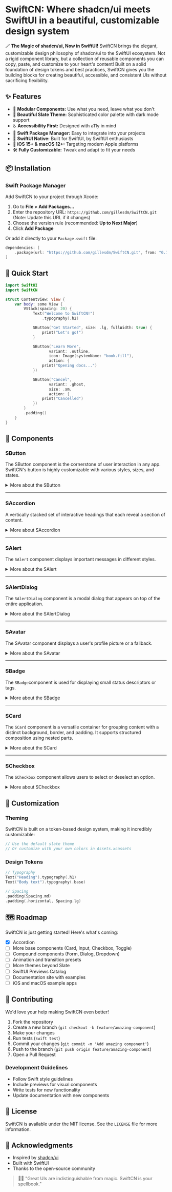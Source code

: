 
# SwiftCN: Where shadcn/ui meets SwiftUI in a beautiful, customizable design system

🪄 **The Magic of shadcn/ui, Now in SwiftUI!**
SwiftCN brings the elegant, customizable design philosophy of shadcn/ui to the SwiftUI ecosystem. Not a rigid component library, but a collection of reusable components you can copy, paste, and customize to your heart's content!
Built on a solid foundation of design tokens and best practices, SwiftCN gives you the building blocks for creating beautiful, accessible, and consistent UIs without sacrificing flexibility.

## ✨ Features
-  🧩 **Modular Components:** Use what you need, leave what you don't
-  🎨 **Beautiful Slate Theme:** Sophisticated color palette with dark mode support
-  ♿ **Accessibility First:** Designed with a11y in mind
-  🧪 **Swift Package Manager:** Easy to integrate into your projects
-  💪 **SwiftUI Native:** Built for SwiftUI, by SwiftUI enthusiasts
-  🎯 **iOS 15+ & macOS 12+:** Targeting modern Apple platforms
-  🛠️ **Fully Customizable:** Tweak and adapt to fit your needs

## 📦 Installation
### Swift Package Manager
Add SwiftCN to your project through Xcode:
1. Go to **File > Add Packages...**
2. Enter the repository URL: `https://github.com/gillesdm/SwiftCN.git` (Note: Update this URL if it changes)
3. Choose the version rule (recommended: **Up to Next Major**)
4. Click **Add Package**

Or add it directly to your `Package.swift` file:

```swift
dependencies: [
    .package(url: "https://github.com/gillesdm/SwiftCN.git", from: "0.1.0") // Note: Update this URL if it changes
]
```

## 🚀 Quick Start
```swift
import SwiftUI
import SwiftCN

struct ContentView: View {
    var body: some View {
        VStack(spacing: 20) {
            Text("Welcome to SwiftCN!")
                .typography(.h2)

            SButton("Get Started", size: .lg, fullWidth: true) {
                print("Let's go!")
            }

            SButton("Learn More",
                   variant: .outline,
                   icon: Image(systemName: "book.fill"),
                   action: {
                print("Opening docs...")
            })

            SButton("Cancel",
                   variant: .ghost,
                   size: .sm,
                   action: {
                print("Cancelled")
            })
        }
        .padding()
    }
}
```

## 🧩 Components

### SButton
The SButton component is the cornerstone of user interaction in any app. SwiftCN's button is highly customizable with various styles, sizes, and states.

<details>
<summary>More about the SButton</summary>

#### Variants

```swift
// Primary button (default)
SButton("Primary Button") {
    // Action here
}

// Secondary button
SButton("Secondary Button", variant: .secondary) {
    // Action here
}

// Outline button
SButton("Outline Button", variant: .outline) {
    // Action here
}

// Ghost button
SButton("Ghost Button", variant: .ghost) {
    // Action here
}

// Link button
SButton("Link Button", variant: .link) {
    // Action here
}

// Destructive button
SButton("Delete", variant: .destructive) {
    // Careful now!
}
```

##### Sizes

```swift
SButton("Small", size: .sm) {}
SButton("Medium", size: .md) {} // Default
SButton("Large", size: .lg) {}
```

##### Icons

```swift
// Leading icon (default)
SButton("With Icon",
       icon: Image(systemName: "star.fill")) {
    // Action
}

// Trailing icon
SButton("Next",
       icon: Image(systemName: "arrow.right"),
       iconPosition: .trailing) {
    // Action
}
```

##### Full Width & Disabled States

```swift
// Full width button
SButton("Submit", fullWidth: true) {
    // Action
}

// Disabled button
SButton("Not Available", isEnabled: false) {
    // This action won't trigger
}
```
</details>

---

### SAccordion
A vertically stacked set of interactive headings that each reveal a section of content.

<details>
<summary>More about SAccordion</summary>

#### Usage

```swift
import SwiftUI
import SwiftCN

struct AccordionExample: View {
    var body: some View {
        SAccordion(type: .single, defaultOpenItems: ["item-1"]) {
            SAccordionItem(id: "item-1", title: "Is it accessible?") {
                Text("Yes. It adheres to the WAI-ARIA design pattern.")
                    .padding() // Add padding to content
            }
            SAccordionItem(id: "item-2", title: "Is it styled?") {
                Text("Yes. It comes with default styles that matches the other components' aesthetic.")
                    .padding()
            }
            SAccordionItem(id: "item-3", title: "Is it animated?") {
                Text("Yes. It's animated by default, but you can disable it if you prefer.")
                    .padding()
            }
        }
        .padding() // Add padding around the accordion
    }
}
```

#### Types
- `.single`: Allows only one item to be open at a time.
- `.multiple`: Allows multiple items to be open simultaneously (default).

#### Customization
- `defaultOpenItems`: An array of item IDs that should be open by default.
- `SAccordionItem`:
    - `id`: A unique string identifier for the item.
    - `title`: The text displayed in the item's header.
    - `icon`: An optional `Image` to display next to the title (not implemented in the current version shown).
    - `content`: The view to display when the item is open.
</details>

---
    
### SAlert
The `SAlert` component displays important messages in different styles.

<details>
<summary>More about the SAlert</summary>

#### Basic Usage

```swift
// Default alert with title and description
SAlert(
    title: "Heads up!",
    description: "This is an important message."
)

// Destructive alert
SAlert(
    title: "Warning",
    description: "This action cannot be undone.",
    variant: .destructive
)

// Success alert
SAlert(
    title: "Success",
    description: "Your changes have been saved.",
    variant: .success
)
```

#### Alert Variants

```swift
// Default variant
SAlert(title: "Default", description: "Message...", variant: .default_)

// Destructive variant
SAlert(title: "Destructive", description: "Message...", variant: .destructive)

// Success variant
SAlert(title: "Success", description: "Message...", variant: .success)

// Warning variant
SAlert(title: "Warning", description: "Message...", variant: .warning)
```

#### Custom Content
```swift
SAlert(title: "Custom Content") {
    VStack(alignment: .leading, spacing: 8) {
        Text("You can add any custom content here.")
        SButton("Take Action", size: .sm) {
            // Handle action
        }
    }
}
```

#### Custom Icon
```swift
SAlert(
    title: "Custom Icon",
    description: "This alert uses a custom icon.",
    icon: Image(systemName: "star.fill")
)

```
</details>

---

### SAlertDialog
The `SAlertDialog` component is a modal dialog that appears on top of the entire application.

<details>
<summary>More about the SAlertDialog</summary>

#### Setup

First, add the `withAlertDialogs()` modifier to your root view:

```swift
@main
struct MyApp: App {
    var body: some Scene {
        WindowGroup {
            ContentView()
                .withAlertDialogs()
        }
    }
}
```

#### Basic Usage
```swift
SAlertDialog { openAction in
    SButton("Open Dialog") {
        openAction()
    }
} content: {
    VStack(alignment: .leading, spacing: 0) {
        SAlertDialogParts.Title("Are you sure?")
        SAlertDialogParts.Description("This action cannot be undone.")
        
        SAlertDialogParts.Footer {
            SButton("Cancel", variant: .outline) {
                AlertDialogController.shared.dismiss()
            }
            
            SButton("Continue") {
                // Perform action
                AlertDialogController.shared.dismiss()
            }
        }
    }
}
``` 
</details>

---

### SAvatar
The ⁠SAvatar component displays a user's profile picture or a fallback.

<details>
<summary>More about the SAvatar</summary>

```swift
// Initials fallback
SAvatar(initials: "JD")

// Icon fallback
SAvatar(systemName: "person.fill")

// With image and initials fallback
SAvatar(image: Image("profile-pic"), initials: "JD")

// With URL image and initials fallback
SAvatar.url(URL(string: "..."), fallbackInitials: "JD")

// Different sizes and shapes
SAvatar(initials: "SM", size: .sm, shape: .rounded)

// With status indicator
SAvatar(initials: "ON", status: .online)
```
</details>

---

### SBadge
The `SBadge`component is used for displaying small status descriptors or tags.

<details>
<summary>More about the SBadge</summary>

#### Basic Usage

```swift
SBadge("Default Badge") // Default style

SBadge("Active", variant: .success)

SBadge("Beta", variant: .secondary)

SBadge("Error", variant: .destructive)

SBadge("Archived", variant: .outline)
```

#### Variants
Variants
- .default_ (Primary background)
- .secondary (Secondary background)
- .destructive (Destructive background)
- .outline (Transparent background with border)
- .success (Success background)
- .warning (Warning background)
- .info (Info background)
</details>

---

### SCard
The `SCard` component is a versatile container for grouping content with a distinct background, border, and padding. It supports structured composition using nested parts.

<details>
<summary>More about the SCard</summary>

#### Basic Usage

```swift
SCard {
    // Content goes here, usually using SCardParts
    Text("Simple card content")
        .padding() // Add padding if not using SCardParts.Content
}
```

#### Structured Usage
Use the nested ⁠SCardParts structs for standard card layouts:

```swift
SCard {
    SCardParts.Header {
        SCardParts.Title("Account Settings")
        SCardParts.Description("Update your profile information.")
    }
    SCardParts.Content {
        // Your form fields or other content here
        Text("Form content goes here...")
            .foregroundColor(Colors.cardForeground)
    }
    Divider().padding(.horizontal, Spacing.lg) // Optional Divider
    SCardParts.Footer {
        HStack {
            Spacer()
            SButton("Save Changes") {}
        }
    }
}
```

#### Available Parts
- **SCardParts.Header**: Top section, typically contains Title and Description. Applies standard header padding.
- **SCardParts.Title**: Styled text for the main card title within the Header.
- **SCardParts.Description**: Styled text for secondary information within the Header.
- **SCardParts.Content**: Main content area. Applies standard content padding.
- **SCardParts.Footer**: Bottom section, often for actions. Applies standard footer padding.

*Note: Padding is applied by the Header, Content, and Footer parts. If you place content directly in ⁠SCard without these parts, you may need to add your own padding.*
</details>

---

### SCheckbox
The `SCheckbox` component allows users to select or deselect an option.

<details>
<summary>More about SCheckbox</summary>

#### Basic Usage

Bind the checkbox to a boolean state variable:

```swift
@State private var isSelected = false

SCheckbox(isOn: $isSelected)
```

#### With Label (Recommended)
For better accessibility and usability, combine the checkbox with a label, often using a ⁠Button for the interaction area:
```swift
@State private var acceptTerms = false

Button {
    acceptTerms.toggle()
} label: {
    HStack {
        SCheckbox(isOn: $acceptTerms)
        Text("Accept terms and conditions")
    }
}
.buttonStyle(.plain) // Use plain style for custom appearance
```

#### Disabled State
Apply the ⁠.disabled() modifier to the checkbox or its container:
```swift
SCheckbox(isOn: .constant(true))
    .disabled(true)

// Or disable a labeled checkbox
Button { /* Action */ } label: {
    HStack {
        SCheckbox(isOn: $someState)
        Text("Disabled Checkbox")
    }
}
.buttonStyle(.plain)
.disabled(true)
```
</details>

## 🎨 Customization
### Theming
SwiftCN is built on a token-based design system, making it incredibly customizable:

```swift
// Use the default slate theme
// Or customize with your own colors in Assets.xcassets
```

### Design Tokens

```swift
// Typography
Text("Heading").typography(.h1)
Text("Body text").typography(.base)

// Spacing
.padding(Spacing.md)
.padding(.horizontal, Spacing.lg)
```

## 🗺️ Roadmap
SwiftCN is just getting started! Here's what's coming:
- [x] Accordion
- [ ] More base components (Card, Input, Checkbox, Toggle)
- [ ] Compound components (Form, Dialog, Dropdown)
- [ ] Animation and transition presets
- [ ] More themes beyond Slate
- [ ] SwiftUI Previews Catalog
- [ ] Documentation site with examples
- [ ] iOS and macOS example apps

## 🤝 Contributing
We'd love your help making SwiftCN even better!
1. Fork the repository
2. Create a new branch (`git checkout -b feature/amazing-component`)
3. Make your changes
4. Run tests (`swift test`)
5. Commit your changes (`git commit -m 'Add amazing component'`)
6. Push to the branch (`git push origin feature/amazing-component`)
7. Open a Pull Request

### Development Guidelines
- Follow Swift style guidelines
- Include previews for visual components
- Write tests for new functionality
- Update documentation with new components

## 📄 License
SwiftCN is available under the MIT license. See the `LICENSE` file for more information.

## 💖 Acknowledgments
- Inspired by [shadcn/ui](https://ui.shadcn.com/)
- Built with SwiftUI
- Thanks to the open-source community

> 🧙‍♂️ "Great UIs are indistinguishable from magic. SwiftCN is your spellbook."

